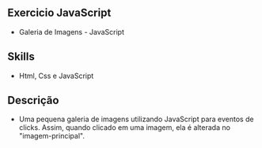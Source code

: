 ## Exercicio JavaScript
- Galeria de Imagens - JavaScript

## Skills
- Html, Css e JavaScript


## Descrição
- Uma pequena galeria de imagens utilizando JavaScript para eventos de clicks. Assim, quando clicado em uma imagem, ela é alterada no "imagem-principal". 